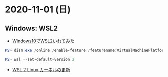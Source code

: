 # 2020-11-01 (日)

## Windows: WSL2

- [Windows10でWSL2いれてみた](https://qiita.com/yoneko/items/c579f784be33b29e4a44)


~~~ps1
PS> dism.exe /online /enable-feature /featurename:VirtualMachinePlatform /all /norestart
~~~

~~~ps1
PS> wsl --set-default-version 2
~~~

- [WSL 2 Linux カーネルの更新](https://docs.microsoft.com/ja-jp/windows/wsl/wsl2-kernel)

